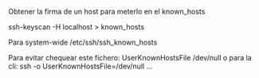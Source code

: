 Obtener la firma de un host para meterlo en el known_hosts

ssh-keyscan -H localhost > known_hosts


Para system-wide
/etc/ssh/ssh_known_hosts


Para evitar chequear este fichero:
    UserKnownHostsFile     /dev/null
o para la cli:
ssh -o UserKnownHostsFile=/dev/null ...
